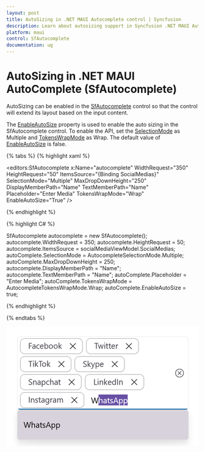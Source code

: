 ```yaml
---
layout: post
title: AutoSizing in .NET MAUI Autocomplete control | Syncfusion
description: Learn about autosizing support in Syncfusion .NET MAUI Autocomplete (SfAutocomplete) control and more.
platform: maui
control: SfAutocomplete
documentation: ug
---
```


# AutoSizing in .NET MAUI AutoComplete (SfAutocomplete)

AutoSizing can be enabled in the [SfAutocomplete](https://help.syncfusion.com/cr/maui/Syncfusion.Maui.Inputs.SfAutocomplete.html) control so that the control will extend its layout based on the input content.

The [EnableAutoSize](https://help.syncfusion.com/cr/maui/Syncfusion.Maui.Inputs.SfAutocomplete.html#Syncfusion_Maui_Inputs_SfAutocomplete_EnableAutoSize) property is used to enable the auto sizing in the SfAutocomplete control. To enable the API, set the [SelectionMode](https://help.syncfusion.com/cr/maui/Syncfusion.Maui.Inputs.SfAutocomplete.html#Syncfusion_Maui_Inputs_SfAutocomplete_SelectionMode) as Multiple and [TokensWrapMode](https://help.syncfusion.com/cr/maui/Syncfusion.Maui.Inputs.SfAutocomplete.html#Syncfusion_Maui_Inputs_SfAutocomplete_TokensWrapMode) as Wrap. The default value of [EnableAutoSize](https://help.syncfusion.com/cr/maui/Syncfusion.Maui.Inputs.SfAutocomplete.html#Syncfusion_Maui_Inputs_SfAutocomplete_EnableAutoSize) is false.

{% tabs %}
{% highlight xaml %}

<editors:SfAutocomplete x:Name="autocomplete"
             WidthRequest="350"
             HeightRequest="50"
             ItemsSource="{Binding SocialMedias}"
             SelectionMode="Multiple"
             MaxDropDownHeight="250"
             DisplayMemberPath="Name"
             TextMemberPath="Name"
             Placeholder="Enter Media"
             TokensWrapMode="Wrap"
             EnableAutoSize="True" />

{% endhighlight %}

{% highlight C# %}

SfAutocomplete autocomplete = new SfAutocomplete();
autocomplete.WidthRequest = 350;
autocomplete.HeightRequest = 50;
autocomplete.ItemsSource = socialMediaViewModel.SocialMedias;
autoComplete.SelectionMode = AutocompleteSelectionMode.Multiple;
autoComplete.MaxDropDownHeight = 250;
autocomplete.DisplayMemberPath = "Name";
autocomplete.TextMemberPath = "Name";
autoComplete.Placeholder = "Enter Media";
autoComplete.TokensWrapMode = AutocompleteTokensWrapMode.Wrap;
autoComplete.EnableAutoSize = true;

{% endhighlight %}

{% endtabs %}

![.NET MAUI Autocomplete AutoSize.](Images/AutoSizing/net-maui-autocomplete-autosize.png)

